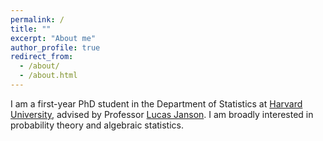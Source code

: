 ```yaml
---
permalink: /
title: ""
excerpt: "About me"
author_profile: true
redirect_from: 
  - /about/
  - /about.html
---
```


I am a first-year PhD student in the Department of Statistics at [Harvard University](https://statistics.fas.harvard.edu/), advised by Professor [Lucas Janson](http://lucasjanson.fas.harvard.edu/). I am broadly interested in probability theory and algebraic statistics.
